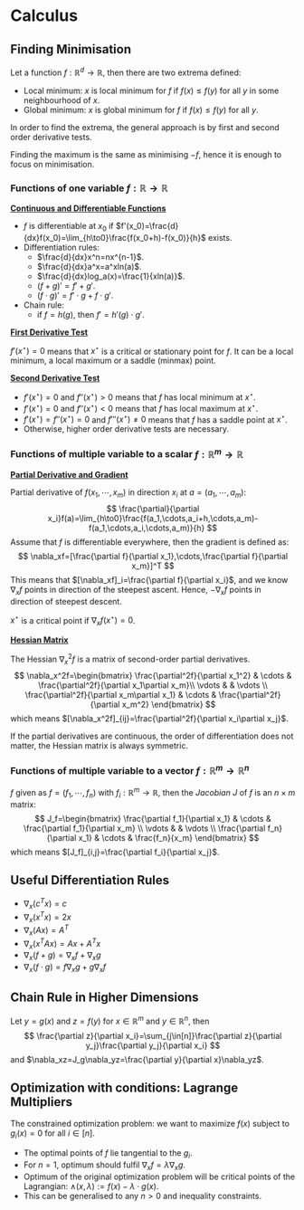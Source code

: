 # Calculus 

## Finding Minimisation

Let a function $f:\mathbb{R}^d\to\mathbb{R}$, then there are two extrema defined:

* Local minimum: $x$ is local minimum for $f$ if $f(x)\leq f(y)$ for all $y$ in some neighbourhood of $x$.
* Global minimum: $x$ is global minimum for $f$ if $f(x)\leq f(y)$ for all $y$.

In order to find the extrema, the general approach is by first and second order derivative tests.

Finding the maximum is the same as minimising $-f$, hence it is enough to focus on minimisation.

### Functions of one variable $f:\mathbb{R}\to\mathbb{R}$

**<u>Continuous and Differentiable Functions</u>**

* $f$ is differentiable at $x_0$ if $f'(x_0)=\frac{d}{dx}f(x_0)=\lim_{h\to0}\frac{f(x_0+h)-f(x_0)}{h}$ exists.
* Differentiation rules:
  * $\frac{d}{dx}x^n=nx^{n-1}$.
  * $\frac{d}{dx}a^x=a^xln(a)$.
  * $\frac{d}{dx}log_a(x)=\frac{1}{xln(a)}$.
  * $(f+g)'=f'+g'$.
  * $(f\cdot g)'=f'\cdot g+f\cdot g'$.
* Chain rule:
  * if $f=h(g)$, then $f'=h'(g)\cdot g'$.

**<u>First Derivative Test</u>**

$f'(x^\star)=0$ means that $x^\star$ is a critical or stationary point for $f$. It can be a local minimum, a local maximum or a saddle (minmax) point. 

**<u>Second Derivative Test</u>**

* $f'(x^\star)=0$ and $f''(x^\star)>0$ means that $f$ has local minimum at $x^\star$.
* $f'(x^\star)=0$ and $f''(x^\star)<0$ means that $f$ has local maximum at $x^\star$.
* $f'(x^\star)=f''(x^\star)=0$ and $f'''(x^\star)\neq0$ means that $f$ has a saddle point at $x^\star$.
* Otherwise, higher order derivative tests are necessary.

### Functions of multiple variable to a scalar $f:\mathbb{R}^m\to\mathbb{R}$

**<u>Partial Derivative and Gradient</u>**

Partial derivative of $f(x_1,\cdots,x_m)$ in direction $x_i$ at $a=(a_1,\cdots,a_m)$:
$$
\frac{\partial}{\partial x_i}f(a)=\lim_{h\to0}\frac{f(a_1,\cdots,a_i+h,\cdots,a_m)-f(a_1,\cdots,a_i,\cdots,a_m)}{h}
$$
Assume that $f$ is differentiable everywhere, then the gradient is defined as:
$$
\nabla_xf=[\frac{\partial f}{\partial x_1},\cdots,\frac{\partial f}{\partial x_m}]^T
$$
This means that $[\nabla_xf]_i=\frac{\partial f}{\partial x_i}$, and we know $\nabla_xf$ points in direction of the steepest ascent. Hence, $-\nabla_xf$ points in direction of steepest descent.

$x^\star$ is a critical point if $\nabla_xf(x^\star)=0$. 

**<u>Hessian Matrix</u>**

The Hessian $\nabla_x^2f$ is a matrix of second-order partial derivatives.
$$
\nabla_x^2f=\begin{bmatrix}
\frac{\partial^2f}{\partial x_1^2} & \cdots & \frac{\partial^2f}{\partial x_1\partial x_m}\\
\vdots & & \vdots \\
\frac{\partial^2f}{\partial x_m\partial x_1} & \cdots & \frac{\partial^2f}{\partial x_m^2}
\end{bmatrix}
$$
which means $[\nabla_x^2f]_{ij}=\frac{\partial^2f}{\partial x_i\partial x_j}$.

If the partial derivatives are continuous, the order of differentiation does not matter, the Hessian matrix is always symmetric.

### Functions of multiple variable to a vector $f:\mathbb{R}^m\to\mathbb{R}^n$

$f$ given as $f=(f_1,\cdots,f_n)$ with $f_i:\mathbb{R}^m\to\mathbb{R}$, then the *Jacobian* $J$ of $f$ is an $n\times m$ matrix:
$$
J_f=\begin{bmatrix}
\frac{\partial f_1}{\partial x_1} & \cdots & \frac{\partial f_1}{\partial x_m} \\
\vdots & & \vdots \\
\frac{\partial f_n}{\partial x_1} & \cdots & \frac{f_n}{x_m}
\end{bmatrix}
$$
 which means $[J_f]_{i,j}=\frac{\partial f_i}{\partial x_j}$.

## Useful Differentiation Rules

* $\nabla_x(c^Tx)=c$
* $\nabla_x(x^Tx)=2x$
* $\nabla_x(Ax)=A^T$
* $\nabla_x(x^TAx)=Ax+A^Tx$
* $\nabla_x(f+g)=\nabla_xf+\nabla_xg$
* $\nabla_x(f\cdot g)=f\nabla_xg+g\nabla_xf$

## Chain Rule in Higher Dimensions

Let $y=g(x)$ and $z=f(y)$ for $x\in\mathbb{R}^m$ and $y\in\mathbb{R}^n$, then
$$
\frac{\partial z}{\partial x_i}=\sum_{j\in[n]}\frac{\partial z}{\partial y_j}\frac{\partial y_j}{\partial x_i}
$$
and $\nabla_xz=J_g\nabla_yz=\frac{\partial y}{\partial x}\nabla_yz$.

## Optimization with conditions: Lagrange Multipliers

The constrained optimization problem: we want to maximize $f(x)$ subject to $g_i(x)=0$ for all $i\in[n]$.

* The optimal points of $f$ lie tangential to the $g_i$.
* For $n=1$, optimum should fulfil $\nabla_xf=\lambda\nabla_xg$.
* Optimum of the original optimization problem will be critical points of the Lagrangian: $\wedge(x,\lambda):=f(x)-\lambda\cdot g(x)$.
* This can be generalised to any $n>0$ and inequality constraints.